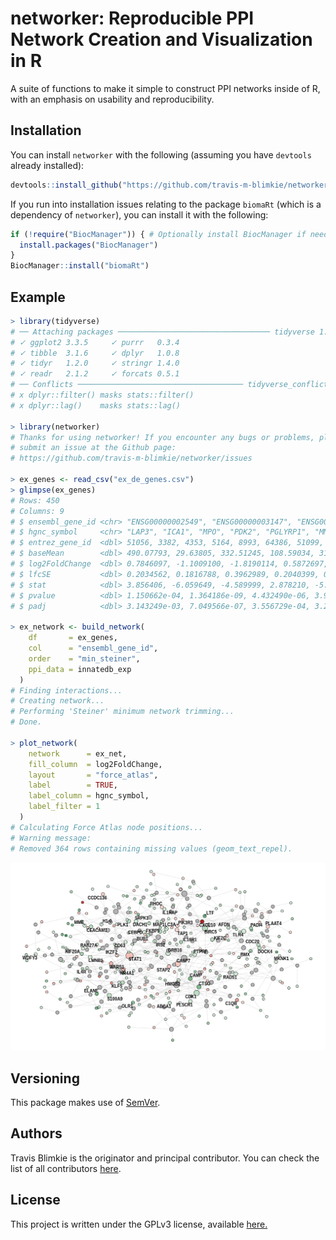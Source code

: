 # networker: Reproducible PPI Network Creation and Visualization in R

A suite of functions to make it simple to construct PPI networks inside of R,
with an emphasis on usability and reproducibility.

## Installation
You can install `networker` with the following (assuming you have `devtools`
already installed):
```r
devtools::install_github("https://github.com/travis-m-blimkie/networker")
```

If you run into installation issues relating to the package `biomaRt` (which is
a dependency of `networker`), you can install it with the following:
```r
if (!require("BiocManager")) { # Optionally install BiocManager if needed
  install.packages("BiocManager")
}
BiocManager::install("biomaRt")
```

## Example
```r
> library(tidyverse)
# ── Attaching packages ────────────────────────────────── tidyverse 1.3.1 ──
# ✓ ggplot2 3.3.5     ✓ purrr   0.3.4
# ✓ tibble  3.1.6     ✓ dplyr   1.0.8
# ✓ tidyr   1.2.0     ✓ stringr 1.4.0
# ✓ readr   2.1.2     ✓ forcats 0.5.1
# ── Conflicts ───────────────────────────────────── tidyverse_conflicts() ──
# x dplyr::filter() masks stats::filter()
# x dplyr::lag()    masks stats::lag()

> library(networker)
# Thanks for using networker! If you encounter any bugs or problems, please 
# submit an issue at the Github page: 
# https://github.com/travis-m-blimkie/networker/issues

> ex_genes <- read_csv("ex_de_genes.csv")
> glimpse(ex_genes)
# Rows: 450
# Columns: 9
# $ ensembl_gene_id <chr> "ENSG00000002549", "ENSG00000003147", "ENSG000000053…
# $ hgnc_symbol     <chr> "LAP3", "ICA1", "MPO", "PDK2", "PGLYRP1", "MMP25", "…
# $ entrez_gene_id  <dbl> 51056, 3382, 4353, 5164, 8993, 64386, 51099, 54443, …
# $ baseMean        <dbl> 490.07793, 29.63805, 332.51245, 108.59034, 310.38400…
# $ log2FoldChange  <dbl> 0.7846097, -1.1009100, -1.8190114, 0.5872697, -1.261…
# $ lfcSE           <dbl> 0.2034562, 0.1816788, 0.3962989, 0.2040399, 0.248676…
# $ stat            <dbl> 3.856406, -6.059649, -4.589999, 2.878210, -5.074263,…
# $ pvalue          <dbl> 1.150662e-04, 1.364186e-09, 4.432490e-06, 3.999387e-…
# $ padj            <dbl> 3.143249e-03, 7.049566e-07, 3.556729e-04, 3.223212e-…

> ex_network <- build_network(
    df       = ex_genes,
    col      = "ensembl_gene_id",
    order    = "min_steiner",
    ppi_data = innatedb_exp
  )
# Finding interactions...
# Creating network...
# Performing 'Steiner' minimum network trimming...
# Done.

> plot_network(
    network      = ex_net,
    fill_column  = log2FoldChange,
    layout       = "force_atlas",
    label        = TRUE,
    label_column = hgnc_symbol,
    label_filter = 1
  )
# Calculating Force Atlas node positions...
# Warning message:
# Removed 364 rows containing missing values (geom_text_repel).
```

![](man/figures/network_example.png)

## Versioning
This package makes use of [SemVer](https://semver.org/).

## Authors
Travis Blimkie is the originator and principal contributor. You can check the
list of all contributors [here](https://github.com/travis-m-blimkie/networker/graphs/contributors).

## License
This project is written under the GPLv3 license, available
[here.](https://github.com/travis-m-blimkie/networker/blob/main/LICENSE.md)
